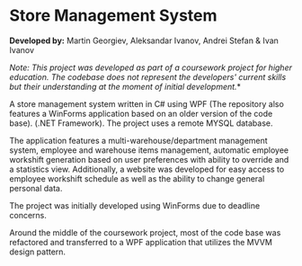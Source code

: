 # Store Management System

**Developed by:** Martin Georgiev, Aleksandar Ivanov, Andrei Stefan & Ivan Ivanov

*Note: This project was developed as part of a coursework project for higher education. The codebase does not represent the developers' current skills but their understanding at the moment of initial development.**

A store management system written in C# using WPF (The repository also features a WinForms application based on an older version of the code base). (.NET Framework). The project uses a remote MYSQL database.

The application features a multi-warehouse/department management system, employee and warehouse items management, automatic employee workshift generation based on user preferences with ability to override and a statistics view. Additionally, a website was developed for easy access to employee workshift schedule as well as the ability to change general personal data.

The project was initially developed using WinForms due to deadline concerns.

Around the middle of the coursework project, most of the code base was refactored and transferred to a WPF application that utilizes the MVVM design pattern.
